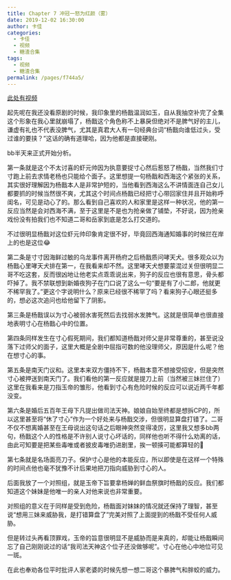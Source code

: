 ```yaml
---
title: Chapter 7 冲冠一怒为红颜（雾）
date: 2019-12-02 16:30:00
author: 卡佳
categories: 
  - 卡佳
  - 视频
  - 糖渣合集
tags: 
  - 视频
  - 糖渣合集
permalink: /pages/f744a5/
---
```


[此处有视频](/vid/kajia/chap_7.mp4)<!-- more -->

起先呢在我还没看原剧的时候，我印象里的杨戬温润如玉，自从我抽空补完了全集这个形象在我心里就崩塌了，杨戬这个角色称不上暴戾但绝对不是脾气好的主儿，谦虚有礼也不代表没脾气，尤其是真君大人有一句经典台词“杨戬向谁低过头，受过谁的要挟？”这话的确有道理哈，因为他都是直接硬刚。

bb半天来正式开始分析。

第一条就是这个不太讨喜的虾元帅因为执意要捉寸心然后惹怒了杨戬，当然我们寸寸跑上前去求情老杨也只能给个面子。这里想提一句杨戬和西海这个紧张的关系，其实很好理解因为杨戬本人是非常护短的，当他看到西海这么不讲情面连自己女儿都要抓的时候当然很不爽，尤其这个时间点杨戬已经把寸心带回家住并且开始称呼闺名，可见是动心了的。那么看到自己喜欢的人和家里是这样一种状况，他的第一反应当然是会对西海不满，至于这里是不是也为抢亲做了铺垫，不好说，因为抢亲戏份没有拍我们也不知道二哥和岳家到底是怎么打交道的。

不过很明显杨戬对这位虾元帅印象肯定很不好，毕竟回西海通知婚事的时候拦在岸上的也是这位😂

第二条是寸寸因海鲜过敏的乌龙事件离开杨府之后杨戬质问哮天犬。很多观众以为杨戬心里哮天犬排在第一，在我看来却不然。这里哮天犬想要蒙混过关但很明显二哥不吃这套，反而很凶地让他老实点乖乖说出来，狗子的反应也很有意思，骨头都吓掉了。我不禁联想到新婚夜狗子在门口说了这么一句“要是有了小二郎，他就更不稀罕我了。”更这个字说明什么？原来已经很不稀罕了吗？看来狗子心眼还挺多的，想必这次追问也给他留下了阴影。

第三条是杨戬误以为寸心被弱水害死然后去找弱水发脾气。这就是很简单也很直接地表明寸心在杨戬心中的位置。

第四条同样发生在寸心假死期间，我们都知道杨戬对师父是非常尊重的，甚至说没落下过师父的面子，这里大概是全剧中屈指可数的他没理师父，原因是什么呢？他在想寸心的事。

第五条是南天门议和。这里本来双方僵持不下，杨戬本意不想接受招安，但是突然寸心被押送到南天门了。我们看他的第一反应就是提刀上前（当然被三妹拦住了）这里在我看来是刀指玉帝的雏形，他看到寸心有危险时候的反应可以说近两千年都没变。

第六条是婚后五百年王母下凡提出做司法天神。娘娘自始至终都是想拆CP的，所以这里甚至将“休了寸心”作为一个好处来与杨戬交涉，但很明显算盘打错了。二哥不仅不想离婚甚至在王母说出这句话之后眼神突然变得凌厉，这里我又想多bb两句，杨戬这个人的性格是不许别人说寸心坏话的，同样他也听不得什么劝离的话，由此可知要是把某些毒唯或者披皮毒唯扔进剧里，挨一顿揍可能都算轻的🌚

第七条就是名场面亮刀子。保护寸心是他的本能反应，所以即使是在这样一个特殊的时间点他也毫不犹豫不计后果地把刀指向威胁到寸心的人。

后面我放了一个对照组，就是玉帝下旨要拿杨婵的鲜血祭旗时杨戬的反应。我们都知道这个妹妹是他唯一的亲人对他来说也非常重要。

对照组的意义在于同样是受到危险，杨戬面对妹妹的情况就还保持了理智，甚至说“想用三妹来威胁我，是打错算盘了”完美对照了上面提到的杨戬不受任何人威胁。

但是转过头再看顶罪戏，玉帝的旨意很明显不是威胁而是来真的，却能让杨戬瞬间忘了自己刚刚说过的话“我司法天神这个位子还没做够呢”。寸心在他心中地位可见一斑。

在此也奉劝各位平时批评人家老婆的时候先想一想二哥这个暴脾气和胖蛟的威力。
